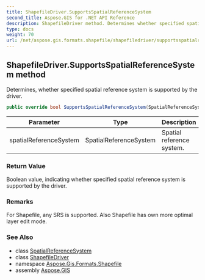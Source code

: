 ```yaml
---
title: ShapefileDriver.SupportsSpatialReferenceSystem
second_title: Aspose.GIS for .NET API Reference
description: ShapefileDriver method. Determines whether specified spatial reference system is supported by the driver.
type: docs
weight: 70
url: /net/aspose.gis.formats.shapefile/shapefiledriver/supportsspatialreferencesystem/
---
```

## ShapefileDriver.SupportsSpatialReferenceSystem method

Determines, whether specified spatial reference system is supported by the driver.

```csharp
public override bool SupportsSpatialReferenceSystem(SpatialReferenceSystem spatialReferenceSystem)
```

| Parameter | Type | Description |
| --- | --- | --- |
| spatialReferenceSystem | SpatialReferenceSystem | Spatial reference system. |

### Return Value

Boolean value, indicating whether specified spatial reference system is supported by the driver.

### Remarks

For Shapefile, any SRS is supported. Also Shapefile has own more optimal layer edit mode.

### See Also

* class [SpatialReferenceSystem](../../../aspose.gis.spatialreferencing/spatialreferencesystem/)
* class [ShapefileDriver](../)
* namespace [Aspose.Gis.Formats.Shapefile](../../shapefiledriver/)
* assembly [Aspose.GIS](../../../)


